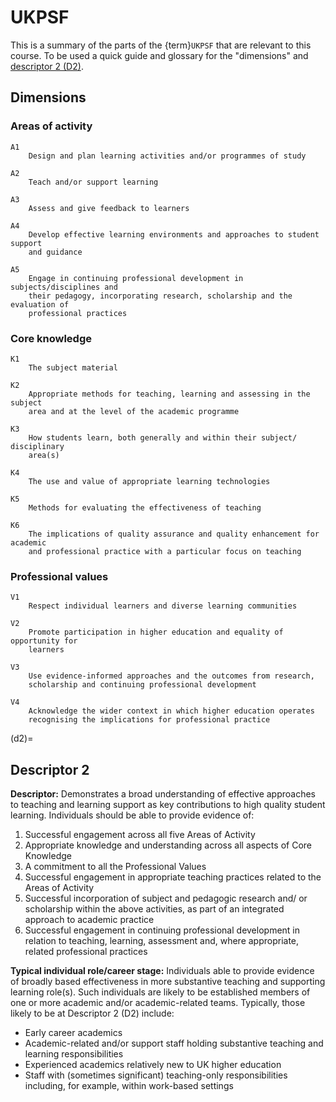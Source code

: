 # UKPSF

This is a summary of the parts of the {term}`UKPSF` that are relevant to this
course. To be used a quick guide and glossary for the "dimensions" and
[descriptor 2 (D2)](d2).

## Dimensions

### Areas of activity

```{glossary}
A1
    Design and plan learning activities and/or programmes of study

A2
    Teach and/or support learning

A3
    Assess and give feedback to learners

A4
    Develop effective learning environments and approaches to student support
    and guidance

A5
    Engage in continuing professional development in subjects/disciplines and
    their pedagogy, incorporating research, scholarship and the evaluation of
    professional practices
```

### Core knowledge

```{glossary}
K1
    The subject material

K2
    Appropriate methods for teaching, learning and assessing in the subject
    area and at the level of the academic programme

K3
    How students learn, both generally and within their subject/ disciplinary
    area(s)

K4
    The use and value of appropriate learning technologies

K5
    Methods for evaluating the effectiveness of teaching

K6
    The implications of quality assurance and quality enhancement for academic
    and professional practice with a particular focus on teaching
```

### Professional values

```{glossary}
V1
    Respect individual learners and diverse learning communities

V2
    Promote participation in higher education and equality of opportunity for
    learners

V3
    Use evidence-informed approaches and the outcomes from research,
    scholarship and continuing professional development

V4
    Acknowledge the wider context in which higher education operates
    recognising the implications for professional practice
```

(d2)=
## Descriptor 2

**Descriptor:**
Demonstrates a broad understanding of effective approaches to teaching and
learning support as key contributions to high quality student learning.
Individuals should be able to provide evidence of:

1. Successful engagement across all five Areas of Activity
1. Appropriate knowledge and understanding across all aspects of Core Knowledge
1. A commitment to all the Professional Values
1. Successful engagement in appropriate teaching practices related to the Areas
   of Activity
1. Successful incorporation of subject and pedagogic research and/ or
   scholarship within the above activities, as part of an integrated approach
   to academic practice
1. Successful engagement in continuing professional development in relation to
   teaching, learning, assessment and, where appropriate, related professional
   practices

**Typical individual role/career stage:**
Individuals able to provide evidence of broadly based effectiveness in more
substantive teaching and supporting learning role(s). Such individuals are
likely to be established members of one or more academic and/or
academic-related teams. Typically, those likely to be at Descriptor 2 (D2)
include:

* Early career academics
* Academic-related and/or support staff holding substantive teaching and
  learning responsibilities
* Experienced academics relatively new to UK higher education
* Staff with (sometimes significant) teaching-only responsibilities including,
  for example, within work-based settings
